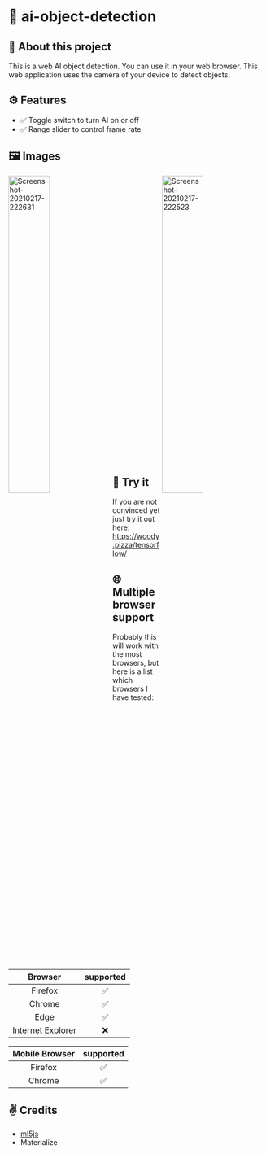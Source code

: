 # 🤖 ai-object-detection
## 👋 About this project
This is a web AI object detection. You can use it in your web browser. This web application uses the camera of your device to detect objects.

## ⚙️ Features

- ✅ Toggle switch to turn AI on or off
- ✅ Range slider to control frame rate

## 🖼️ Images
<img src="https://i.ibb.co/XCDKyCV/Screenshot-20210217-222523.jpg" alt="Screenshot-20210217-222523" border="0" width="40%" align="right">
<img src="https://i.ibb.co/f2YZqgb/Screenshot-20210217-222631.jpg" alt="Screenshot-20210217-222631" border="0" width="40%" align="left">

<br><br><br><br><br><br><br><br><br><br><br><br><br><br><br><br><br><br><br><br><br><br><br><br><br><br><br><br><br><br><br><br><br>

## 💪 Try it
If you are not convinced yet just try it out here: https://woody.pizza/tensorflow/

## 🌐 Multiple browser support
Probably this will work with the most browsers, but here is a list which browsers I have tested: 

|      Browser      | supported |
|:-----------------:|:---------:|
|      Firefox      |     ✅     |
|      Chrome       |     ✅     |
|        Edge       |     ✅     |
| Internet Explorer |     ❌     |

| Mobile Browser | supported |
|:--------------:|:---------:|
|     Firefox    |     ✅     |
|     Chrome     |     ✅     |

## ✌️ Credits
- [ml5js](https://ml5js.org/)
- Materialize
